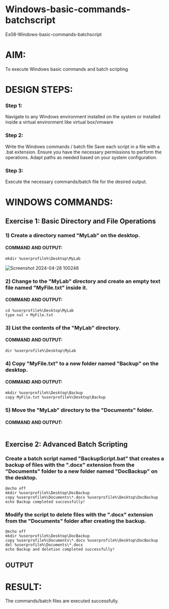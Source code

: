# Windows-basic-commands-batchscript
Ex08-Windows-basic-commands-batchscript

# AIM:
To execute Windows basic commands and batch scripting

# DESIGN STEPS:

### Step 1:

Navigate to any Windows environment installed on the system or installed inside a virtual environment like virtual box/vmware 

### Step 2:

Write the Windows commands / batch file
Save each script in a file with a .bat extension.
Ensure you have the necessary permissions to perform the operations.
Adapt paths as needed based on your system configuration.
### Step 3:

Execute the necessary commands/batch file for the desired output. 




# WINDOWS COMMANDS:
## Exercise 1: Basic Directory and File Operations

### 1) Create a directory named "MyLab" on the desktop.

#### COMMAND AND OUTPUT:
```
mkdir %userprofile%\Desktop\MyLab
```
![Screenshot 2024-04-28 100248](https://github.com/KrishnaPrasad148/Windows-basic-commands-batchscript/assets/147332763/7ac7df08-c3c9-447d-9b72-6e61bac7f8b2)




### 2) Change to the "MyLab" directory and create an empty text file named "MyFile.txt" inside it.

#### COMMAND AND OUTPUT:
```
cd %userprofile%\Desktop\MyLab
type nul > MyFile.txt
```



### 3) List the contents of the "MyLab" directory.

#### COMMAND AND OUTPUT:
```
dir %userprofile%\Desktop\MyLab
```


### 4) Copy "MyFile.txt" to a new folder named "Backup" on the desktop.

#### COMMAND AND OUTPUT:
```
mkdir %userprofile%\Desktop\Backup
copy MyFile.txt %userprofile%\Desktop\Backup
```


### 5) Move the "MyLab" directory to the "Documents" folder.

#### COMMAND AND OUTPUT:
```

```


## Exercise 2: Advanced Batch Scripting
### Create a batch script named "BackupScript.bat" that creates a backup of files with the ".docx" extension from the "Documents" folder to a new folder named "DocBackup" on the desktop.

```
@echo off
mkdir %userprofile%\Desktop\DocBackup
copy %userprofile%\Documents\*.docx %userprofile%\Desktop\DocBackup
echo Backup completed successfully!

```
### Modify the script to delete files with the ".docx" extension from the "Documents" folder after creating the backup.
```
@echo off
mkdir %userprofile%\Desktop\DocBackup
copy %userprofile%\Documents\*.docx %userprofile%\Desktop\DocBackup
del %userprofile%\Documents\*.docx
echo Backup and deletion completed successfully!

```




## OUTPUT





# RESULT:
The commands/batch files are executed successfully.

